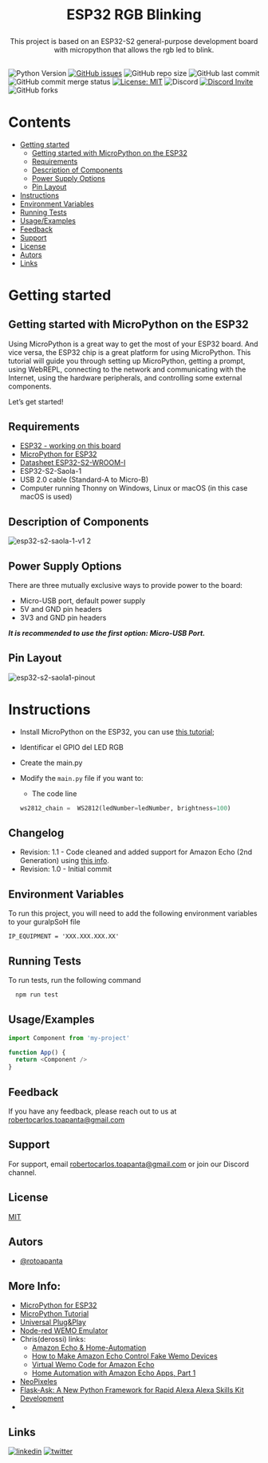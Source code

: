 # <p align="center">ESP32 RGB Blinking

<p align="center">This project is based on an ESP32-S2 general-purpose development board with micropython that allows the rgb led to blink.</p>

##

![Python Version](https://img.shields.io/pypi/pyversions/3)
[![GitHub issues](https://img.shields.io/github/issues/rotoapanta/ESP32-Blinking-RGB-Led
)](https://github.com/rotoapanta/ESP32-Blinking-RGB-Led/issues)
![GitHub repo size](https://img.shields.io/github/repo-size/rotoapanta/ESP32-Blinking-RGB-Led
)
![GitHub last commit](https://img.shields.io/github/last-commit/rotoapanta/ESP32-Blinking-RGB-Led
)
![GitHub commit merge status](https://img.shields.io/github/commit-status/rotoapanta/prueba2/main/6a500cc65d)
[![License: MIT](https://img.shields.io/badge/License-MIT-yellow.svg)](https://opensource.org/licenses/MIT)
![Discord](https://img.shields.io/discord/996422496842694726)
[![Discord Invite](https://img.shields.io/badge/discord-join%20now-green)](https://discord.gg/pSAp2qXe)
![GitHub forks](https://img.shields.io/github/forks/rotoapanta/ESP32-Blinking-RGB-Led?style=social)

# Contents

  * [Getting started](#getting-started)
    * [Getting started with MicroPython on the ESP32](#getting-started-with-micropython-on-the-esp32)
    * [Requirements](#requirements)
    * [Description of Components](#description-of-components)
    * [Power Supply Options](#power-supply-options)
    * [Pin Layout](#pin-layout)
  * [Instructions](#instructions)
  * [Environment Variables](#environment-variables)
  * [Running Tests](#running-tests)
  * [Usage/Examples](#usage-examples)
  * [Feedback](#feedback)
  * [Support](#support)
  * [License](#license)
  * [Autors](#autors)
  * [Links](#links)

# Getting started

## Getting started with MicroPython on the ESP32

Using MicroPython is a great way to get the most of your ESP32 board. And vice versa, the ESP32 chip is a great platform for using MicroPython. This tutorial will guide you through setting up MicroPython, getting a prompt, using WebREPL, connecting to the network and communicating with the Internet, using the hardware peripherals, and controlling some external components.

Let’s get started!
 
## Requirements

  * [ESP32 - working on this board](https://docs.espressif.com/projects/esp-idf/en/latest/esp32s2/hw-reference/esp32s2/user-guide-saola-1-v1.2.html)
  * [MicroPython for ESP32](http://micropython.org/download#esp32)
  * [Datasheet ESP32-S2-WROOM-I](https://www.espressif.com/sites/default/files/documentation/esp32-s2-wroom_esp32-s2-wroom-i_datasheet_en.pdf)
  * ESP32-S2-Saola-1
  * USB 2.0 cable (Standard-A to Micro-B)
  * Computer running Thonny on Windows, Linux or macOS (in this case macOS is used)

## Description of Components

![esp32-s2-saola-1-v1 2](https://user-images.githubusercontent.com/16738424/187048221-2b4044f2-b21a-4bbe-9c9f-85ab6a8721bb.png)

## Power Supply Options

There are three mutually exclusive ways to provide power to the board:

  * Micro-USB port, default power supply
  * 5V and GND pin headers
  * 3V3 and GND pin headers

**_It is recommended to use the first option: Micro-USB Port._**

## Pin Layout
![esp32-s2-saola1-pinout](https://user-images.githubusercontent.com/16738424/187049261-8ccb55c8-75af-4fb4-b2c2-04de95fb5af5.jpg)

# Instructions

* Install MicroPython on the ESP32, you can use [this tutorial](https://lemariva.com/blog/2017/10/micropython-getting-started);


* Identificar el GPIO del LED RGB

* Create the main.py
* Modify the `main.py` file if you want to:
  * The code line
  ```python
  ws2812_chain =  WS2812(ledNumber=ledNumber, brightness=100)
  ```

## Changelog

* Revision: 1.1 - Code cleaned and added support for Amazon Echo (2nd Generation) using [this info](https://github.com/kakopappa/arduino-esp8266-alexa-multiple-wemo-switch/issues/22).
* Revision: 1.0 - Initial commit

## Environment Variables

To run this project, you will need to add the following environment variables to your guralpSoH file

`IP_EQUIPMENT = 'XXX.XXX.XXX.XX'`

## Running Tests

To run tests, run the following command

```bash
  npm run test
```

## Usage/Examples

```javascript
import Component from 'my-project'

function App() {
  return <Component />
}
```

## Feedback

If you have any feedback, please reach out to us at robertocarlos.toapanta@gmail.com

## Support

For support, email robertocarlos.toapanta@gmail.com or join our Discord channel.

## License

[MIT](https://choosealicense.com/licenses/mit/)

## Autors
- [@rotoapanta](https://github.com/rotoapanta)

More Info:
---------
* [MicroPython for ESP32](http://micropython.org/download#esp32)
* [MicroPython Tutorial](https://lemariva.com/blog/2017/10/micropython-getting-started)
* [Universal Plug&Play](https://en.wikipedia.org/wiki/Universal_Plug_and_Play)
* [Node-red WEMO Emulator](http://flows.nodered.org/node/node-red-contrib-wemo-emulator)
* Chris(derossi) links:
  * [Amazon Echo & Home-Automation](http://www.makermusings.com/2015/07/13/amazon-echo-and-home-automation/)
  * [How to Make Amazon Echo Control Fake Wemo Devices](http://hackaday.com/2015/07/16/how-to-make-amazon-echo-control-fake-wemo-devices/)
  * [Virtual Wemo Code for Amazon Echo](http://www.makermusings.com/2015/07/18/virtual-wemo-code-for-amazon-echo)
  * [Home Automation with Amazon Echo Apps, Part 1](http://www.makermusings.com/2015/07/19/home-automation-with-amazon-echo-apps-part-1/)
* [NeoPixeles](https://learn.adafruit.com/esenciales-para-circuitpython/neopixeles-circuitpython)
* [Flask-Ask: A New Python Framework for Rapid Alexa Alexa Skills Kit Development](https://developer.amazon.com/blogs/post/Tx14R0IYYGH3SKT/Flask-Ask-A-New-Python-Framework-for-Rapid-Alexa-Skills-Kit-Development)
* 

## Links
[![linkedin](https://img.shields.io/badge/linkedin-0A66C2?style=for-the-badge&logo=linkedin&logoColor=white)](https://www.linkedin.com/in/roberto-carlos-toapanta-g/)
[![twitter](https://img.shields.io/badge/twitter-1DA1F2?style=for-the-badge&logo=twitter&logoColor=white)](https://twitter.com/rotoapanta)
